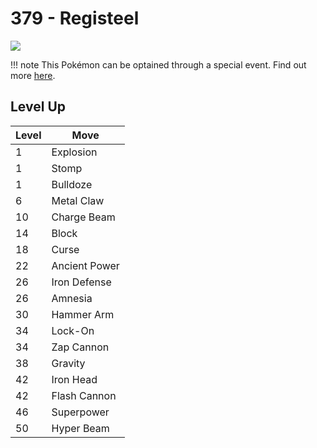 # 379 - Registeel
![][379]

!!! note
    This Pokémon can be optained through a special event. Find out more [here](../../special_events/#registeel).

## Level Up

Level | Move
---   | ---
  1   | Explosion
  1   | Stomp
  1   | Bulldoze
  6   | Metal Claw
 10   | Charge Beam
 14   | Block
 18   | Curse
 22   | Ancient Power
 26   | Iron Defense
 26   | Amnesia
 30   | Hammer Arm
 34   | Lock-On
 34   | Zap Cannon
 38   | Gravity
 42   | Iron Head
 42   | Flash Cannon
 46   | Superpower
 50   | Hyper Beam



[379]: ../img/pokemon/379.png
